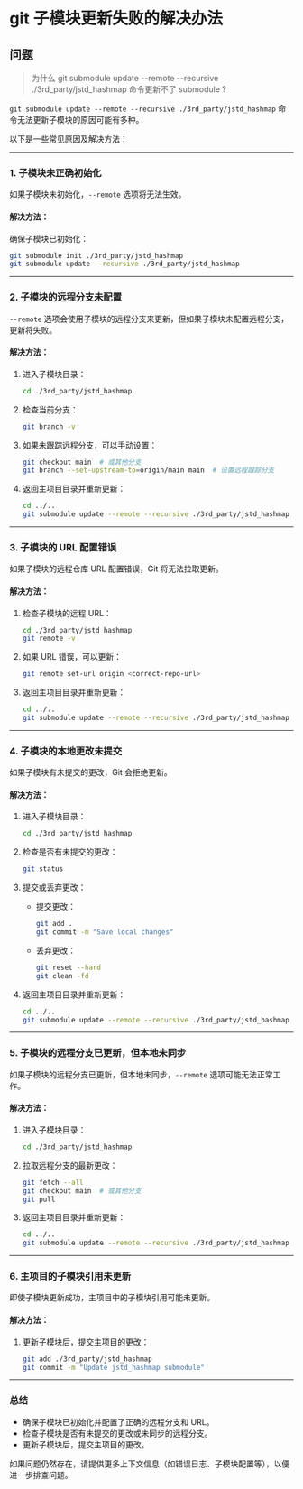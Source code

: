 # git 子模块更新失败的解决办法

## 问题

> 为什么 git submodule update --remote --recursive ./3rd_party/jstd_hashmap 命令更新不了 submodule ?

`git submodule update --remote --recursive ./3rd_party/jstd_hashmap` 命令无法更新子模块的原因可能有多种。

以下是一些常见原因及解决方法：

---

### 1. **子模块未正确初始化**

如果子模块未初始化，`--remote` 选项将无法生效。

#### 解决方法：

确保子模块已初始化：

```bash
git submodule init ./3rd_party/jstd_hashmap
git submodule update --recursive ./3rd_party/jstd_hashmap
```

---

### 2. **子模块的远程分支未配置**

`--remote` 选项会使用子模块的远程分支来更新，但如果子模块未配置远程分支，更新将失败。

#### 解决方法：

1. 进入子模块目录：

   ```bash
   cd ./3rd_party/jstd_hashmap
   ```

2. 检查当前分支：

   ```bash
   git branch -v
   ```

3. 如果未跟踪远程分支，可以手动设置：

   ```bash
   git checkout main  # 或其他分支
   git branch --set-upstream-to=origin/main main  # 设置远程跟踪分支
   ```

4. 返回主项目目录并重新更新：

   ```bash
   cd ../..
   git submodule update --remote --recursive ./3rd_party/jstd_hashmap
   ```

---

### 3. **子模块的 URL 配置错误**

如果子模块的远程仓库 URL 配置错误，Git 将无法拉取更新。

#### 解决方法：

1. 检查子模块的远程 URL：

   ```bash
   cd ./3rd_party/jstd_hashmap
   git remote -v
   ```

2. 如果 URL 错误，可以更新：

   ```bash
   git remote set-url origin <correct-repo-url>
   ```

3. 返回主项目目录并重新更新：

   ```bash
   cd ../..
   git submodule update --remote --recursive ./3rd_party/jstd_hashmap
   ```

---

### 4. **子模块的本地更改未提交**

如果子模块有未提交的更改，Git 会拒绝更新。

#### 解决方法：

1. 进入子模块目录：

   ```bash
   cd ./3rd_party/jstd_hashmap
   ```

2. 检查是否有未提交的更改：

   ```bash
   git status
   ```

3. 提交或丢弃更改：

   - 提交更改：

     ```bash
     git add .
     git commit -m "Save local changes"
     ```

   - 丢弃更改：

     ```bash
     git reset --hard
     git clean -fd
     ```

4. 返回主项目目录并重新更新：

   ```bash
   cd ../..
   git submodule update --remote --recursive ./3rd_party/jstd_hashmap
   ```

---

### 5. **子模块的远程分支已更新，但本地未同步**

如果子模块的远程分支已更新，但本地未同步，`--remote` 选项可能无法正常工作。

#### 解决方法：

1. 进入子模块目录：

   ```bash
   cd ./3rd_party/jstd_hashmap
   ```

2. 拉取远程分支的最新更改：

   ```bash
   git fetch --all
   git checkout main  # 或其他分支
   git pull
   ```

3. 返回主项目目录并重新更新：

   ```bash
   cd ../..
   git submodule update --remote --recursive ./3rd_party/jstd_hashmap
   ```

---

### 6. **主项目的子模块引用未更新**

即使子模块更新成功，主项目中的子模块引用可能未更新。

#### 解决方法：

1. 更新子模块后，提交主项目的更改：

   ```bash
   git add ./3rd_party/jstd_hashmap
   git commit -m "Update jstd_hashmap submodule"
   ```

---

### 总结

- 确保子模块已初始化并配置了正确的远程分支和 URL。
- 检查子模块是否有未提交的更改或未同步的远程分支。
- 更新子模块后，提交主项目的更改。

如果问题仍然存在，请提供更多上下文信息（如错误日志、子模块配置等），以便进一步排查问题。

